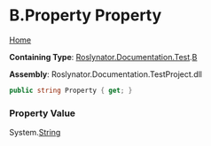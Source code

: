 # B\.Property Property

[Home](../../../../../README.md)

**Containing Type**: [Roslynator.Documentation.Test](../../README.md)\.[B](../README.md)

**Assembly**: Roslynator\.Documentation\.TestProject\.dll

```csharp
public string Property { get; }
```

### Property Value

System\.[String](https://docs.microsoft.com/en-us/dotnet/api/system.string)

